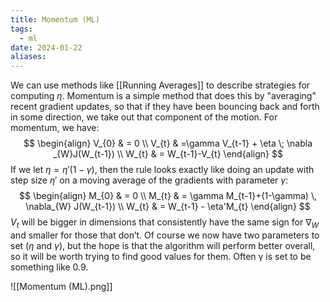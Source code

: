 ```yaml
---
title: Momentum (ML)
tags:
  - ml
date: 2024-01-22
aliases:
---
```

We can use methods like [[Running Averages]] to describe strategies for computing $\eta$. Momentum is a simple method that does this by "averaging" recent gradient updates, so that if they have been bouncing back and forth in some direction, we take out that component of the motion. For momentum, we have:
$$
\begin{align}
V_{0}  & = 0 \\
V_{t}  & =\gamma V_{t-1} + \eta \; \nabla _{W}J(W_{t-1}) \\
W_{t}  & = W_{t-1}-V_{t}
\end{align}
$$
If we let $\eta = \eta'(1-\gamma)$, then the rule looks exactly like doing an update with step size $\eta'$ on a moving average of the gradients with parameter $\gamma$:
$$
\begin{align}
M_{0} &  = 0  \\
M_{t} & = \gamma M_{t-1}+(1-\gamma) \, \nabla_{W} J(W_{t-1}) \\
W_{t}  & = W_{t-1} - \eta'M_{t}
\end{align}
$$
 $V_{t}$ will be bigger in dimensions that consistently have the same sign for $\nabla_{W}$ and smaller for those that don’t. Of course we now have two parameters to set ($\eta$ and $\gamma$), but the hope is that the algorithm will perform better overall, so it will be worth trying to find good values for them. Often γ is set to be something like 0.9.

![[Momentum (ML).png]]